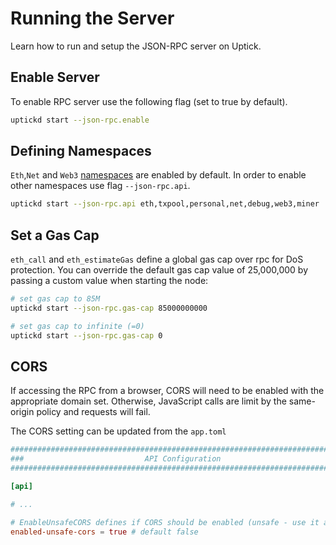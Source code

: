 # Running the Server

Learn how to run and setup the JSON-RPC server on Uptick.

## Enable Server

To enable RPC server use the following flag (set to true by default).

```bash
uptickd start --json-rpc.enable
```

## Defining Namespaces

`Eth`,`Net` and `Web3` [namespaces](namespaces.md) are enabled by default. In order to enable other namespaces use flag `--json-rpc.api`.

```bash
uptickd start --json-rpc.api eth,txpool,personal,net,debug,web3,miner
```

## Set a Gas Cap

`eth_call` and `eth_estimateGas` define a global gas cap over rpc for DoS protection. You can override the default gas cap value of 25,000,000 by passing a custom value when starting the node:

```bash
# set gas cap to 85M
uptickd start --json-rpc.gas-cap 85000000000

# set gas cap to infinite (=0)
uptickd start --json-rpc.gas-cap 0
```

## CORS

If accessing the RPC from a browser, CORS will need to be enabled with the appropriate domain set. Otherwise, JavaScript calls are limit by the same-origin policy and requests will fail.

The CORS setting can be updated from the `app.toml`

```toml
###############################################################################
###                           API Configuration                             ###
###############################################################################

[api]

# ...

# EnableUnsafeCORS defines if CORS should be enabled (unsafe - use it at your own risk).
enabled-unsafe-cors = true # default false
```
